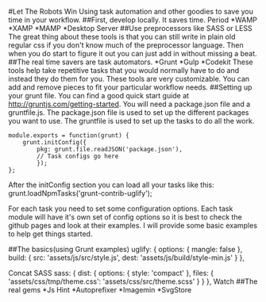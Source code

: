 #Let The Robots Win
Using task automation and other goodies to save you time in your workflow.
##First, develop locally. It saves time. Period
*WAMP
*XAMP
*MAMP
*Desktop Server
##Use preprocessors like SASS or LESS
The great thing about these tools is that you can still write in plain old regular css if you don't know much of the preprocessor language. Then when you do start to figure it out you can just add in without missing a beat.
##The real time savers are task automators.
*Grunt
*Gulp
*Codekit
These tools help take repetitive tasks that you would normally have to do and instead they do them for you.
These tools are very customizable. You can add and remove pieces to fit your particular workflow needs.
##Setting up your grunt file.
You can find a good quick start guide at http://gruntjs.com/getting-started.
You will need a package.json file and a gruntfile.js. The package.json file is used to set up the different packages you want to use. The gruntfile is used to set up the tasks to do all the work.

	module.exports = function(grunt) {
		grunt.initConfig({
			pkg: grunt.file.readJSON('package.json'),
			// Task configs go here
			});
	};

After the initConfig section you can load all your tasks like this:
	grunt.loadNpmTasks('grunt-contrib-uglify');

For each task you need to set some configuration options. Each task module will have it's own set of config options so it is best to check the github pages and look at their examples. I will provide some basic examples to help get things started.

##The basics(using Grunt examples)
	uglify: {
		options: {
			mangle: false
		},
		build: {
			src: 'assets/js/src/style.js',
			dest: 'assets/js/build/style-min.js'
		}
	},

Concat
SASS
	sass: {
		dist: {
			options: {
				style: 'compact'
			},
			files: {
				'assets/css/tmp/theme.css': 'assets/css/src/theme.scss'
			}
		}
	},
Watch
##The real gems
*Js Hint
*Autoprefixer
*Imagemin
*SvgStore